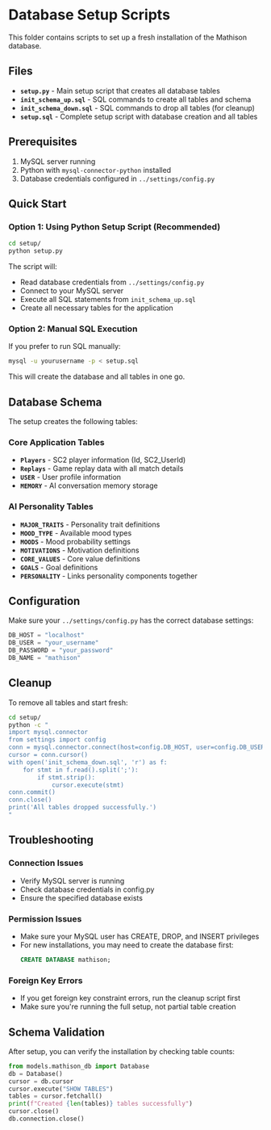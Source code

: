 # Database Setup Scripts

This folder contains scripts to set up a fresh installation of the Mathison database.

## Files

- **`setup.py`** - Main setup script that creates all database tables
- **`init_schema_up.sql`** - SQL commands to create all tables and schema
- **`init_schema_down.sql`** - SQL commands to drop all tables (for cleanup)
- **`setup.sql`** - Complete setup script with database creation and all tables

## Prerequisites

1. MySQL server running
2. Python with `mysql-connector-python` installed
3. Database credentials configured in `../settings/config.py`

## Quick Start

### Option 1: Using Python Setup Script (Recommended)

```bash
cd setup/
python setup.py
```

The script will:
- Read database credentials from `../settings/config.py`
- Connect to your MySQL server
- Execute all SQL statements from `init_schema_up.sql`
- Create all necessary tables for the application

### Option 2: Manual SQL Execution

If you prefer to run SQL manually:

```bash
mysql -u yourusername -p < setup.sql
```

This will create the database and all tables in one go.

## Database Schema

The setup creates the following tables:

### Core Application Tables
- **`Players`** - SC2 player information (Id, SC2_UserId)
- **`Replays`** - Game replay data with all match details
- **`USER`** - User profile information
- **`MEMORY`** - AI conversation memory storage

### AI Personality Tables
- **`MAJOR_TRAITS`** - Personality trait definitions
- **`MOOD_TYPE`** - Available mood types
- **`MOODS`** - Mood probability settings
- **`MOTIVATIONS`** - Motivation definitions
- **`CORE_VALUES`** - Core value definitions
- **`GOALS`** - Goal definitions
- **`PERSONALITY`** - Links personality components together

## Configuration

Make sure your `../settings/config.py` has the correct database settings:

```python
DB_HOST = "localhost"
DB_USER = "your_username"
DB_PASSWORD = "your_password"
DB_NAME = "mathison"
```

## Cleanup

To remove all tables and start fresh:

```bash
cd setup/
python -c "
import mysql.connector
from settings import config
conn = mysql.connector.connect(host=config.DB_HOST, user=config.DB_USER, password=config.DB_PASSWORD, database=config.DB_NAME)
cursor = conn.cursor()
with open('init_schema_down.sql', 'r') as f:
    for stmt in f.read().split(';'):
        if stmt.strip():
            cursor.execute(stmt)
conn.commit()
conn.close()
print('All tables dropped successfully.')
"
```

## Troubleshooting

### Connection Issues
- Verify MySQL server is running
- Check database credentials in config.py
- Ensure the specified database exists

### Permission Issues
- Make sure your MySQL user has CREATE, DROP, and INSERT privileges
- For new installations, you may need to create the database first:
  ```sql
  CREATE DATABASE mathison;
  ```

### Foreign Key Errors
- If you get foreign key constraint errors, run the cleanup script first
- Make sure you're running the full setup, not partial table creation

## Schema Validation

After setup, you can verify the installation by checking table counts:

```python
from models.mathison_db import Database
db = Database()
cursor = db.cursor
cursor.execute("SHOW TABLES")
tables = cursor.fetchall()
print(f"Created {len(tables)} tables successfully")
cursor.close()
db.connection.close()
``` 